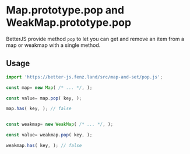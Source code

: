 # Map.prototype.pop and WeakMap.prototype.pop

BetterJS provide method `pop` to let you can get and remove an item from a map or weakmap with a single method. 

## Usage

```javascript
import 'https://better-js.fenz.land/src/map-and-set/pop.js';

const map= new Map( /* ... */, );

const value= map.pop( key, );

map.has( key, ); // false


const weakmap= new WeakMap( /* ... */, );

const value= weakmap.pop( key, );

weakmap.has( key, ); // false

```
